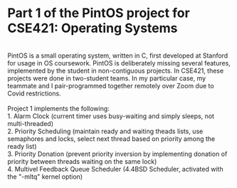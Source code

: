 # Part 1 of the PintOS project for CSE421: Operating Systems
</br>
PintOS is a small operating system, written in C, first developed at Stanford for usage in OS coursework. PintOS is deliberately missing several features, implemented by the student in non-contiguous projects. In CSE421, these projects were done in two-student teams. In my particular case, my teammate and I pair-programmed together remotely over Zoom due to Covid restrictions.
</br>
</br>
Project 1 implements the following:</br>
1. Alarm Clock (current timer uses busy-waiting and simply sleeps, not multi-threaded)</br>
2. Priority Scheduling (maintain ready and waiting theads lists, use semaphores and locks, select next thread based on priority among the ready list)</br>
3. Priority Donation (prevent priority inversion by implementing donation of priority between threads waiting on the same lock)</br>
4. Multivel Feedback Queue Scheduler (4.4BSD Scheduler, activated with the "-mltq" kernel option)</br>

